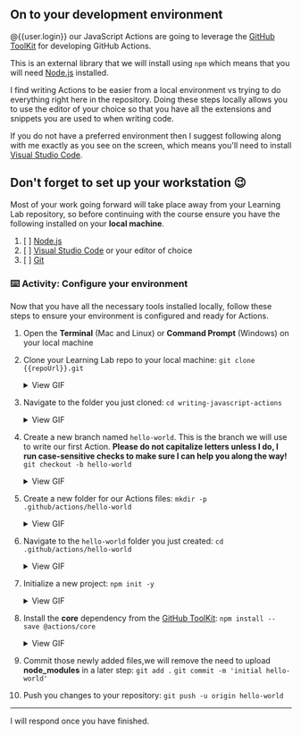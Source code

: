 ## On to your development environment

@{{user.login}} our JavaScript Actions are going to leverage the [GitHub ToolKit](https://github.com/actions/toolkit) for developing GitHub Actions.

This is an external library that we will install using `npm` which means that you will need [Node.js](https://nodejs.org/) installed.

I find writing Actions to be easier from a local environment vs trying to do everything right here in the repository. Doing these steps locally allows you to use the editor of your choice so that you have all the extensions and snippets you are used to when writing code.

If you do not have a preferred environment then I suggest following along with me exactly as you see on the screen, which means you'll need to install [Visual Studio Code](https://code.visualstudio.com/).

## Don't forget to set up your workstation 😉

Most of your work going forward will take place away from your Learning Lab repository, so before continuing with the course ensure you have the following installed on your **local machine**.

1. [ ] [Node.js](https://nodejs.org)
2. [ ] [Visual Studio Code](https://code.visualstudio.com/) or your editor of choice
3. [ ] [Git](https://git-scm.com/)

### :keyboard: Activity: Configure your environment

Now that you have all the necessary tools installed locally, follow these steps to ensure your environment is configured and ready for Actions.

1. Open the **Terminal** (Mac and Linux) or **Command Prompt** (Windows) on your local machine
2. Clone your Learning Lab repo to your local machine:
   `git clone {{repoUrl}}.git`

   <details><summary>View GIF</summary><img src="https://media.giphy.com/media/YnvmISGo2MbXpn2bc5/giphy.gif" alt="git clone example" /></details>
    <!-- ![alt text](https://media.giphy.com/media/YnvmISGo2MbXpn2bc5/giphy.gif) -->

3. Navigate to the folder you just cloned:
   `cd writing-javascript-actions`
      <details><summary>View GIF</summary><img src="https://media.giphy.com/media/duA6JVCuXbt5gKqNLw/giphy.gif" alt="directory navigation" /></details>
    <!-- ![alt text](https://media.giphy.com/media/duA6JVCuXbt5gKqNLw/giphy.gif) -->
4. Create a new branch named `hello-world`. This is the branch we will use to write our first Action. **Please do not capitalize letters unless I do, I run case-sensitive checks to make sure I can help you along the way!**
   `git checkout -b hello-world`

    <details><summary>View GIF</summary><img src="https://media.giphy.com/media/hvdeWGkjoy4UdfwbfQ/giphy.gif" alt="git checkout example" /></details>

5. Create a new folder for our Actions files:
   `mkdir -p .github/actions/hello-world`
    <details><summary>View GIF</summary><img src="https://media.giphy.com/media/Wn03sc0QsywHHD1LeN/giphy.gif" alt="create folder for action example" /></details>
6. Navigate to the `hello-world` folder you just created:
   `cd .github/actions/hello-world`

    <details><summary>View GIF</summary><img src="https://media.giphy.com/media/ckCMgczjpbjNwkfJq4/giphy.gif" alt="navigate to folder for action example" /></details>

7. Initialize a new project:
   `npm init -y`

    <details><summary>View GIF</summary><img src="https://media.giphy.com/media/mEW0fJYx4oUjdgYHDV/giphy.gif" alt="navigate to folder for action example" /></details>

8. Install the **core** dependency from the [GitHub ToolKit](https://github.com/actions/toolkit):
   `npm install --save @actions/core`
   <details><summary>View GIF</summary><img src="https://media.giphy.com/media/H3kGNqDI24lNOEKk5k/giphy.gif" alt="navigate to folder for action example" /></details>
9. Commit those newly added files,we will remove the need to upload **node_modules** in a later step:
   `git add .`
   `git commit -m 'initial hello-world'`
10. Push you changes to your repository:
    `git push -u origin hello-world`

---

I will respond once you have finished.
